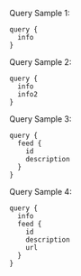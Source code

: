 Query Sample 1:
```
query {
  info
}
```

Query Sample 2:
```
query {
  info
  info2
}
```

Query Sample 3:
```
query {
  feed {
    id
    description
  }
}
```

Query Sample 4:
```
query {
  info
  feed {
    id
    description
    url
  }
}
```

